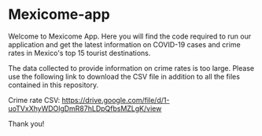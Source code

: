 # Mexicome-app

Welcome to Mexicome App. Here you will find the code required to run our application and get the latest information on COVID-19 cases and crime rates in Mexico's top 15 tourist destinations.

The data collected to provide information on crime rates is too large. Please use the following link to download the CSV file in addition to all the files contained in this repository.

Crime rate CSV: https://drive.google.com/file/d/1-uoTVxXhyWDOlgDmR87hLDpQfbsMZLgK/view

Thank you!
